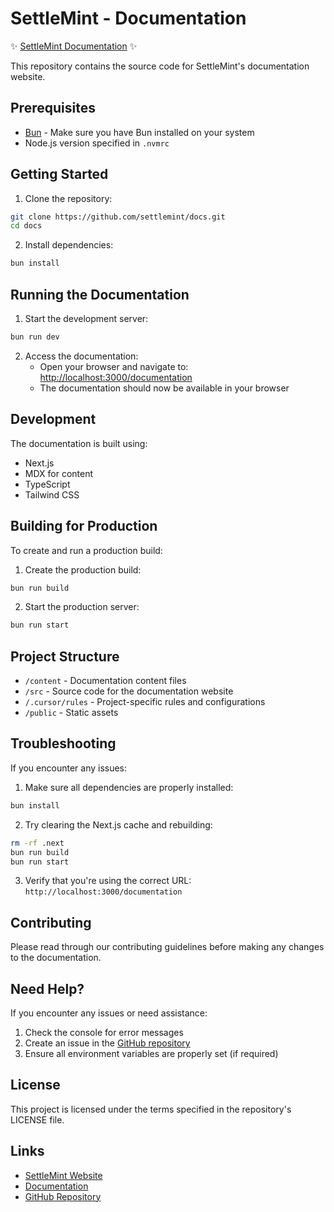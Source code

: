 # SettleMint - Documentation

✨ [SettleMint Documentation](https://console.settlemint.com/documentation) ✨

This repository contains the source code for SettleMint's documentation website.

## Prerequisites

- [Bun](https://bun.sh/) - Make sure you have Bun installed on your system
- Node.js version specified in `.nvmrc`

## Getting Started

1. Clone the repository:

```bash
git clone https://github.com/settlemint/docs.git
cd docs
```

2. Install dependencies:

```bash
bun install
```

## Running the Documentation

1. Start the development server:

```bash
bun run dev
```

2. Access the documentation:
   - Open your browser and navigate to:
     [http://localhost:3000/documentation](http://localhost:3000/documentation)
   - The documentation should now be available in your browser

## Development

The documentation is built using:

- Next.js
- MDX for content
- TypeScript
- Tailwind CSS

## Building for Production

To create and run a production build:

1. Create the production build:

```bash
bun run build
```

2. Start the production server:

```bash
bun run start
```

## Project Structure

- `/content` - Documentation content files
- `/src` - Source code for the documentation website
- `/.cursor/rules` - Project-specific rules and configurations
- `/public` - Static assets

## Troubleshooting

If you encounter any issues:

1. Make sure all dependencies are properly installed:

```bash
bun install
```

2. Try clearing the Next.js cache and rebuilding:

```bash
rm -rf .next
bun run build
bun run start
```

3. Verify that you're using the correct URL:
   `http://localhost:3000/documentation`

## Contributing

Please read through our contributing guidelines before making any changes to the
documentation.

## Need Help?

If you encounter any issues or need assistance:

1. Check the console for error messages
2. Create an issue in the
   [GitHub repository](https://github.com/settlemint/docs/issues)
3. Ensure all environment variables are properly set (if required)

## License

This project is licensed under the terms specified in the repository's LICENSE
file.

## Links

- [SettleMint Website](https://settlemint.com)
- [Documentation](https://console.settlemint.com/documentation)
- [GitHub Repository](https://github.com/settlemint/docs)
